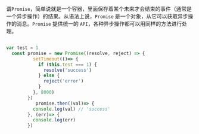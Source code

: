 谓`Promise`，简单说就是一个容器，里面保存着某个未来才会结束的事件（通常是一个异步操作）的结果。从语法上说，`Promise` 是一个对象，从它可以获取异步操作的消息。`Promise` 提供统一的 `API`，各种异步操作都可以用同样的方法进行处理。
```js

var test = 1
  const promise = new Promise((resolve, reject) => {
          setTimeout(()=> {
            if (this.test === 1) {
              resolve('success')
            } else {
              reject('error')
            }
          }, 8000)
        })
           promise.then((val)=> {
          console.log(val) // 'success'
        }, (err)=> {
          console.log(err)
        })
```